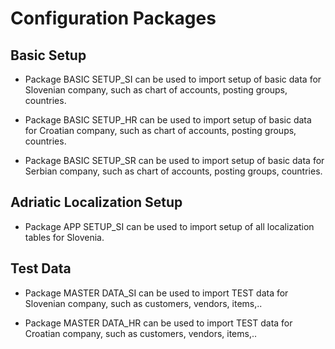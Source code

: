 # Configuration Packages

## Basic Setup
- Package BASIC SETUP_SI can be used to import setup of basic data for Slovenian company, such as chart of accounts, posting groups, countries.<br>

- Package BASIC SETUP_HR can be used to import setup of basic data for Croatian company, such as chart of accounts, posting groups, countries.<br>

- Package BASIC SETUP_SR can be used to import setup of basic data for Serbian company, such as chart of accounts, posting groups, countries.

## Adriatic Localization Setup
- Package APP SETUP_SI can be used to import setup of all localization tables for Slovenia.

## Test Data
- Package MASTER DATA_SI can be used to import TEST data for Slovenian company, such as customers, vendors, items,..<br>

- Package MASTER DATA_HR can be used to import TEST data for Croatian company, such as customers, vendors, items,..